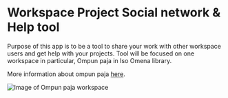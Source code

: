 # Workspace Project Social network & Help tool
Purpose of this app is to be a tool to share your work with other workspace users and get help with your projects. Tool will be focused on one workspace in particular, Ompun paja in Iso Omena library.

More information about ompun paja [here](https://www.helmet.fi/fi-FI/Kirjastot_ja_palvelut/Ison_Omenan_kirjasto/Ison_Omenan_omat/Ompun_Paja(99291)).

![Image of Ompun paja workspace](https://www.helmet.fi/download/noname/%7B674124AA-3292-4DA8-9054-01804612919A%7D/67479?exactwidth=680&exactheight=382)
